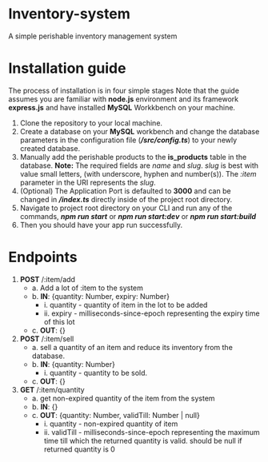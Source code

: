# Inventory-system
A simple perishable inventory management system

# Installation guide
The process of installation is in four simple stages
Note that the guide assumes you are familiar with **node.js** environment and its framework **express.js** and have installed **MySQL** Workkbench on your machine.
1. Clone the repository to your local machine.
2. Create a database on your **MySQL** workbench and change the database parameters in the configuration file (**_/src/config.ts_**) to your newly created database.
3. Manually add the perishable products to the **is_products** table in the database.
   **Note:** The required fields are _name_ and _slug_. _slug_ is best with value small letters, (with underscore, hyphen and number(s)). The _:item_ parameter in the URI represents the _slug_.
4. (Optional) The Application Port is defaulted to **3000** and can be changed in **_/index.ts_** directly inside of the project root directory.
5. Navigate to project root directory on your CLI and run any of the commands, **_npm run start_** or **_npm run start:dev_** or **_npm run start:build_**
6. Then you should have your app run successfully.

# Endpoints
1. **POST** /:item/add
    - a. Add a lot of :item to the system
    - b. **IN**: {quantity: Number, expiry: Number}
      - i. quantity - quantity of item in the lot to be added
      - ii. expiry - milliseconds-since-epoch representing the expiry time of this lot
    - c. **OUT**: {}
2. **POST** /:item/sell
    - a. sell a quantity of an item and reduce its inventory from the database.
    - b. **IN**: {quantity: Number}
      - i. quantity - quantity to be sold.
    - c. **OUT**: {}
3. **GET** /:item/quantity
    - a. get non-expired quantity of the item from the system
    - b. **IN**: {}
    - c. **OUT**: {quantity: Number, validTill: Number | null}
      - i. quantity - non-expired quantity of item
      - ii. validTill - milliseconds-since-epoch representing the maximum time till which the returned quantity is valid. should be null if returned 
  quantity is 0

